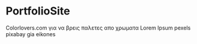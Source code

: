 # PortfolioSite
Colorlovers.com για να βρεις παλετες απο χρωματα
Lorem Ipsum
pexels
pixabay gia eikones